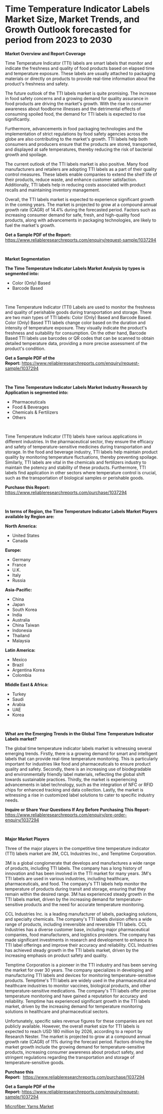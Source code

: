 <p><h1>Time Temperature Indicator Labels Market Size, Market Trends, and Growth Outlook forecasted for period from 2023 to 2030</h1></p><p><strong>Market Overview and Report Coverage</strong></p>
<p><p>Time Temperature Indicator (TTI) labels are smart labels that monitor and indicate the freshness and quality of food products based on elapsed time and temperature exposure. These labels are usually attached to packaging materials or directly on products to provide real-time information about the product's freshness and safety.</p><p>The future outlook of the TTI labels market is quite promising. The increase in food safety concerns and a growing demand for quality assurance in food products are driving the market's growth. With the rise in consumer awareness about foodborne illnesses and the detrimental effects of consuming spoiled food, the demand for TTI labels is expected to rise significantly.</p><p>Furthermore, advancements in food packaging technologies and the implementation of strict regulations by food safety agencies across the globe are also contributing to the market's growth. TTI labels help both consumers and producers ensure that the products are stored, transported, and displayed at safe temperatures, thereby reducing the risk of bacterial growth and spoilage.</p><p>The current outlook of the TTI labels market is also positive. Many food manufacturers and retailers are adopting TTI labels as a part of their quality control measures. These labels enable companies to extend the shelf life of their products, reduce waste, and enhance customer satisfaction. Additionally, TTI labels help in reducing costs associated with product recalls and maintaining inventory management.</p><p>Overall, the TTI labels market is expected to experience significant growth in the coming years. The market is projected to grow at a compound annual growth rate (CAGR) of 14.4% during the forecasted period. Factors such as increasing consumer demand for safe, fresh, and high-quality food products, along with advancements in packaging technologies, are likely to fuel the market's growth.</p></p>
<p><strong>Get a Sample PDF of the Report:</strong> <a href="https://www.reliableresearchreports.com/enquiry/request-sample/1037294">https://www.reliableresearchreports.com/enquiry/request-sample/1037294</a></p>
<p>&nbsp;</p>
<p><strong>Market Segmentation</strong></p>
<p><strong>The Time Temperature Indicator Labels Market Analysis by types is segmented into:</strong></p>
<p><ul><li>Color (Only) Based</li><li>Barcode Based</li></ul></p>
<p>&nbsp;</p>
<p><p>Time Temperature Indicator (TTI) Labels are used to monitor the freshness and quality of perishable goods during transportation and storage. There are two main types of TTI labels: Color (Only) Based and Barcode Based. Color (Only) Based TTI labels change color based on the duration and intensity of temperature exposure. They visually indicate the product's freshness and suitability for consumption. On the other hand, Barcode Based TTI labels use barcodes or QR codes that can be scanned to obtain detailed temperature data, providing a more precise assessment of the product's condition.</p></p>
<p><strong>Get a Sample PDF of the Report:</strong>&nbsp;<a href="https://www.reliableresearchreports.com/enquiry/request-sample/1037294">https://www.reliableresearchreports.com/enquiry/request-sample/1037294</a></p>
<p>&nbsp;</p>
<p><strong>The Time Temperature Indicator Labels Market Industry Research by Application is segmented into:</strong></p>
<p><ul><li>Pharmaceuticals</li><li>Food & Beverages</li><li>Chemicals & Fertilizers</li><li>Others</li></ul></p>
<p>&nbsp;</p>
<p><p>Time Temperature Indicator (TTI) labels have various applications in different industries. In the pharmaceutical sector, they ensure the efficacy and safety of temperature-sensitive medicines during transportation and storage. In the food and beverage industry, TTI labels help maintain product quality by monitoring temperature fluctuations, thereby preventing spoilage. Similarly, TTI labels are vital in the chemicals and fertilizers industry to maintain the potency and stability of these products. Furthermore, TTI labels find application in other sectors where temperature control is crucial, such as the transportation of biological samples or perishable goods.</p></p>
<p><strong>Purchase this Report:</strong>&nbsp; <a href="https://www.reliableresearchreports.com/purchase/1037294">https://www.reliableresearchreports.com/purchase/1037294</a></p>
<p>&nbsp;</p>
<p><strong>In terms of Region, the Time Temperature Indicator Labels Market Players available by Region are:</strong></p>
<p>
    <p> <strong> North America: </strong>
        <ul>
            <li>United States</li>
            <li>Canada</li>
        </ul>
        </p> 
    <p> <strong> Europe: </strong>
        <ul>
            <li>Germany</li>
            <li>France</li>
            <li>U.K.</li>
            <li>Italy</li>
            <li>Russia</li>
        </ul>
        </p> 
    <p> <strong> Asia-Pacific: </strong>
        <ul>
            <li>China</li>
            <li>Japan</li>
            <li>South Korea</li>
            <li>India</li>
            <li>Australia</li>
            <li>China Taiwan</li>
            <li>Indonesia</li>
            <li>Thailand</li>
            <li>Malaysia</li>
        </ul>
        </p> 
    <p> <strong> Latin America: </strong>
        <ul>
            <li>Mexico</li>
            <li>Brazil</li>
            <li>Argentina Korea</li>
            <li>Colombia</li>
        </ul>
        </p> 
    <p> <strong> Middle East & Africa: </strong>
        <ul>
            <li>Turkey</li>
            <li>Saudi</li>
            <li>Arabia</li>
            <li>UAE</li>
            <li>Korea</li>
        </ul>
    </p>
    </p>
<p>&nbsp;</p>
<p><strong>What are the Emerging Trends in the Global Time Temperature Indicator Labels market?</strong></p>
<p><p>The global time temperature indicator labels market is witnessing several emerging trends. Firstly, there is a growing demand for smart and intelligent labels that can provide real-time temperature monitoring. This is particularly important for industries like food and pharmaceuticals to ensure product quality and safety. Secondly, there is an increasing use of biodegradable and environmentally friendly label materials, reflecting the global shift towards sustainable practices. Thirdly, the market is experiencing advancements in label technology, such as the integration of NFC or RFID chips for enhanced tracking and data collection. Lastly, the market is witnessing a rise in customized label solutions to cater to specific industry needs.</p></p>
<p><strong>Inquire or Share Your Questions If Any Before Purchasing This Report</strong>- <a href="https://www.reliableresearchreports.com/enquiry/pre-order-enquiry/1037294">https://www.reliableresearchreports.com/enquiry/pre-order-enquiry/1037294</a></p>
<p>&nbsp;</p>
<p><strong>Major Market Players</strong></p>
<p><p>Three of the major players in the competitive time temperature indicator (TTI) labels market are 3M, CCL Industries Inc., and Temptime Corporation.</p><p>3M is a global conglomerate that develops and manufactures a wide range of products, including TTI labels. The company has a long history of innovation and has been involved in the TTI market for many years. 3M's TTI labels are used in various industries, including healthcare, pharmaceuticals, and food. The company's TTI labels help monitor the temperature of products during transit and storage, ensuring that they remain within the desired range. 3M has experienced steady growth in the TTI labels market, driven by the increasing demand for temperature-sensitive products and the need for accurate temperature monitoring.</p><p>CCL Industries Inc. is a leading manufacturer of labels, packaging solutions, and specialty chemicals. The company's TTI labels division offers a wide range of products, including irreversible and reversible TTI labels. CCL Industries has a diverse customer base, including major pharmaceutical companies, food manufacturers, and logistics providers. The company has made significant investments in research and development to enhance its TTI label offerings and improve their accuracy and reliability. CCL Industries has achieved steady growth in the TTI labels market, driven by the increasing emphasis on product safety and quality.</p><p>Temptime Corporation is a pioneer in the TTI industry and has been serving the market for over 30 years. The company specializes in developing and manufacturing TTI labels and devices for monitoring temperature-sensitive products. Temptime's TTI labels are widely used in the pharmaceutical and healthcare industries to monitor vaccines, biological products, and other temperature-sensitive medications. The company's TTI labels offer precise temperature monitoring and have gained a reputation for accuracy and reliability. Temptime has experienced significant growth in the TTI labels market, driven by the increasing demand for temperature monitoring solutions in healthcare and pharmaceutical sectors.</p><p>Unfortunately, specific sales revenue figures for these companies are not publicly available. However, the overall market size for TTI labels is expected to reach USD 180 million by 2026, according to a report by Research Nester. The market is projected to grow at a compound annual growth rate (CAGR) of 11% during the forecast period. Factors driving the market growth include the growing demand for temperature-sensitive products, increasing consumer awareness about product safety, and stringent regulations regarding the transportation and storage of temperature-sensitive goods.</p></p>
<p><strong>Purchase this Report:</strong>&nbsp;&nbsp;<a href="https://www.reliableresearchreports.com/purchase/1037294">https://www.reliableresearchreports.com/purchase/1037294</a></p>
<p></p>
<p><strong>Get a Sample PDF of the Report:</strong>&nbsp;<a href="https://www.reliableresearchreports.com/enquiry/request-sample/1037294">https://www.reliableresearchreports.com/enquiry/request-sample/1037294</a></p>
<p><p><a href="https://github.com/GroverBarry/Market-Research-Report-List-2/blob/main/microfiber-yarns-market.md">Microfiber Yarns Market</a></p></p>